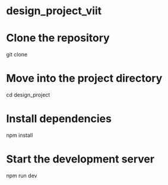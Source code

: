 # design_project_viit

# Clone the repository
git clone <repo-url>  

# Move into the project directory
cd design_project

# Install dependencies
npm install  

# Start the development server
npm run dev  
